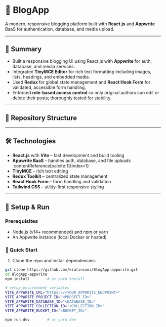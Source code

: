 # 📝 BlogApp

A modern, responsive blogging platform built with **React.js** and **Appwrite** BaaS for authentication, database, and media upload.

---

## 🚀 Summary

- Built a responsive blogging UI using React.js with **Appwrite** for auth, database, and media services.  
- Integrated **TinyMCE Editor** for rich text formatting including images, lists, headings, and embedded media.  
- Used **Redux** for global state management and **React Hook Form** for validated, accessible form handling.  
- Enforced **role-based access control** so only original authors can edit or delete their posts; thoroughly tested for stability.

---

## 📁 Repository Structure


---

## 🛠️ Technologies

- **React.js** with **Vite** – fast development and build tooling  
- **Appwrite BaaS** – handles auth, database, and file uploads :contentReference[oaicite:1]{index=1}  
- **TinyMCE** – rich text editing  
- **Redux Toolkit** – centralized state management  
- **React Hook Form** – form handling and validation  
- **Tailwind CSS** – utility-first responsive styling  

---

## 🔧 Setup & Run

### Prerequisites

- Node.js (v14+ recommended) and npm or yarn  
- An Appwrite instance (local Docker or hosted)

### 🔹 Quick Start

1. Clone the repo and install dependencies:

```bash
git clone https://github.com/kratinsoni/BlogApp-appwrite.git
cd BlogApp-appwrite
npm install        # or yarn install

# setup environment variables
VITE_APPWRITE_URL="https://<YOUR_APPWRITE_ENDPOINT>"
VITE_APPWRITE_PROJECT_ID="<PROJECT_ID>"
VITE_APPWRITE_DATABASE_ID="<DATABASE_ID>"
VITE_APPWRITE_COLLECTION_ID="<COLLECTION_ID>"
VITE_APPWRITE_BUCKET_ID="<BUCKET_ID>"

npm run dev        # or yarn dev
